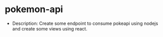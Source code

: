 # pokemon-api

- Description:
 Create some endpoint to consume pokeapi using nodejs and create some views using react.

